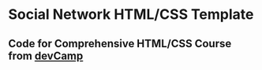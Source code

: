 # Social Network HTML/CSS Template

## Code for Comprehensive HTML/CSS Course from [devCamp](https://devcamp.com)
